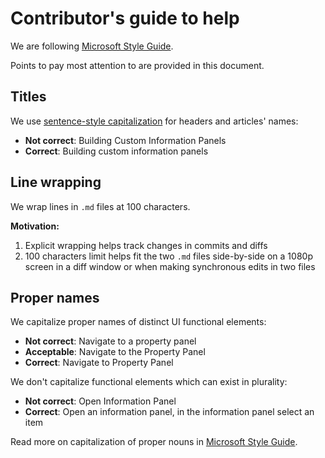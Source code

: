 # Contributor's guide to help

We are following [Microsoft Style Guide][100].

Points to pay most attention to are provided in this document.

## Titles

We use [sentence-style capitalization][101] for headers and articles' names:

* **Not correct**: Building Custom Information Panels
* **Correct**: Building custom information panels

## Line wrapping

We wrap lines in `.md` files at 100 characters.

**Motivation:**

1. Explicit wrapping helps track changes in commits and diffs
2. 100 characters limit helps fit the two `.md` files side-by-side on a 1080p screen in a diff window or when making
   synchronous edits in two files

## Proper names

We capitalize proper names of distinct UI functional elements:

* **Not correct**: Navigate to a property panel
* **Acceptable**: Navigate to the Property Panel
* **Correct**: Navigate to Property Panel

We don't capitalize functional elements which can exist in plurality:

* **Not correct**: Open Information Panel
* **Correct**: Open an information panel, in the information panel select an item

Read more on capitalization of proper nouns
in [Microsoft Style Guide](https://docs.microsoft.com/en-us/style-guide/grammar/nouns-pronouns).

[100]: https://docs.microsoft.com/en-us/style-guide/welcome/

[101]: https://docs.microsoft.com/en-us/style-guide/text-formatting/using-type/use-sentence-style-capitalization
